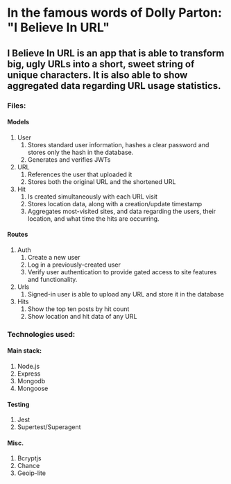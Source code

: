 # In the famous words of Dolly Parton: "I Believe In URL"

## I Believe In URL is an app that is able to transform big, ugly URLs into a short, sweet string of unique characters. It is also able to show aggregated data regarding URL usage statistics. 


### Files:

#### Models
1. User
    1. Stores standard user information, hashes a clear password and stores only the hash in the database. 
    1. Generates and verifies JWTs
1. URL
    1. References the user that uploaded it
    1. Stores both the original URL and the shortened URL
1. Hit
    1. Is created simultaneously with each URL visit
    1. Stores location data, along with a creation/update timestamp
    1. Aggregates most-visited sites, and data regarding the users, their location, and what time the hits are occurring. 


#### Routes
1. Auth
    1. Create a new user
    1. Log in a previously-created user
    1. Verify user authentication to provide gated access to site features and functionality.
1. Urls
    1. Signed-in user is able to upload any URL and store it in the database
1. Hits
    1. Show the top ten posts by hit count 
    1. Show location and hit data of any URL


### Technologies used:

#### Main stack:
1. Node.js
1. Express
1. Mongodb
1. Mongoose

#### Testing
1. Jest
1. Supertest/Superagent

#### Misc.
1. Bcryptjs
1. Chance
1. Geoip-lite

